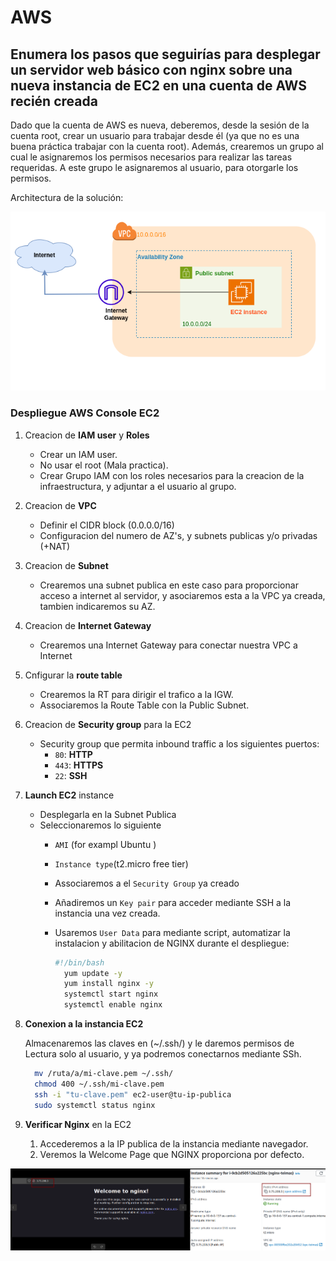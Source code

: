 # AWS

## Enumera los pasos que seguirías para desplegar un servidor web básico con nginx sobre una nueva instancia de EC2 en una cuenta de AWS recién creada

Dado que la cuenta de AWS es nueva, deberemos, desde la sesión de la cuenta root, crear un usuario para trabajar desde él (ya   que no es una buena práctica trabajar con la cuenta root). Además, crearemos un grupo al cual le asignaremos los permisos necesarios para realizar las tareas requeridas. A este grupo le asignaremos al usuario, para otorgarle los permisos.

Architectura de la solución:

![AWS Architecture](aws.png)

### Despliegue AWS Console EC2

1. Creacion de **IAM user** y **Roles**
    - Crear un IAM user.
    - No usar el root (Mala practica).
    - Crear Grupo IAM con los roles necesarios para la creacion de la infraestructura, y adjuntar a el usuario al grupo.
2. Creacion de **VPC**
    - Definir el CIDR block (0.0.0.0/16)
    - Configuracion del numero de AZ's, y subnets publicas y/o privadas (+NAT)
3. Creacion de  **Subnet**
     - Crearemos una subnet publica en este caso para proporcionar acceso a internet al servidor, y asociaremos esta a la VPC ya creada, tambien indicaremos su AZ.
4. Creacion de **Internet Gateway**
    - Crearemos una Internet Gateway para conectar nuestra VPC a Internet
5. Cnfigurar la **route table**
    - Crearemos la RT para dirigir el trafico a la IGW.
    - Associaremos la Route Table con la Public Subnet.
6. Creacion de **Security group** para la EC2
    - Security group que  permita inbound traffic a los siguientes puertos:
        - `80`: **HTTP**
        - `443`: **HTTPS**
        - `22`: **SSH**
7. **Launch EC2** instance
    - Desplegarla en la Subnet Publica
    - Seleccionaremos lo siguiente
        - `AMI` (for exampl Ubuntu )
        - `Instance type`(t2.micro free tier)
        - Associaremos a el `Security Group` ya creado 
        - Añadiremos un `Key pair` para acceder mediante SSH a la instancia una vez creada.
        - Usaremos `User Data` para mediante script, automatizar la instalacion y abilitacion de NGINX durante el despliegue:

          ```bash
          #!/bin/bash
            yum update -y
            yum install nginx -y
            systemctl start nginx
            systemctl enable nginx
          ```

8. **Conexion a la instancia EC2** 

    Almacenaremos las claves en (~/.ssh/) y le daremos permisos de Lectura solo al usuario, y ya podremos conectarnos mediante SSh.

    ```bash
      mv /ruta/a/mi-clave.pem ~/.ssh/
      chmod 400 ~/.ssh/mi-clave.pem
      ssh -i "tu-clave.pem" ec2-user@tu-ip-publica
      sudo systemctl status nginx
    ```

9. **Verificar Nginx** en la EC2
    1. Accederemos a la IP publica de la instancia mediante navegador. 
    2. Veremos la Welcome Page que NGINX proporciona por defecto.

![NGINX](nginx_deploy_teimas.png)
